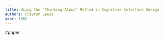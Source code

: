```yaml
---
title: Using the "Thinking-Aloud" Method in Cognitive Interface Design
authors: Clayton Lewis
year: 1982
---
```

#paper


